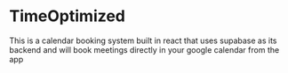 # TimeOptimized

This is a calendar booking system built in react that uses supabase as its backend and will book meetings directly in your google calendar from the app
